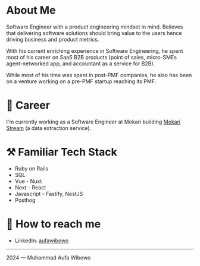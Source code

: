 # About Me

Software Engineer with a product engineering mindset in mind. Believes that delivering software solutions should bring value to the users hence driving business and product metrics.

With his current enriching experience in Software Engineering, he spent most of his career on SaaS B2B products (point of sales, micro-SMEs agent-networked app, and accountant as a service for B2B).

While most of his time was spent in post-PMF companies, he also has been on a venture working on a pre-PMF startup reaching its PMF.

# 💼 Career

I'm currently working as a Software Engineer at Mekari building [Mekari Stream](http://stream.mekari.com/) (a data extraction service).

# ⚒️ Familiar Tech Stack

- Ruby on Rails
- SQL
- Vue - Nuxt
- Next - React
- Javascript - Fastify, NestJS
- Posthog

# 🚀 How to reach me
- LinkedIn: [aufawibowo](https://www.linkedin.com/in/aufawibowo)

---

2024 — Muhammad Aufa Wibowo
